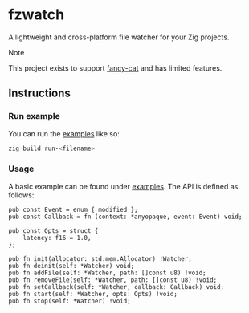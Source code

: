 # fzwatch
A lightweight and cross-platform file watcher for your Zig projects.
> [!NOTE]  
> This project exists to support [fancy-cat](https://github.com/freref/fancy-cat) and has limited features.

## Instructions
### Run example
You can run the [examples](./examples/) like so:
```sh
zig build run-<filename>
```
### Usage
A basic example can be found under [examples](./examples/basic.zig). The API is defined as follows:
```zig
pub const Event = enum { modified };
pub const Callback = fn (context: *anyopaque, event: Event) void;

pub const Opts = struct {
    latency: f16 = 1.0,
};
 
pub fn init(allocator: std.mem.Allocator) !Watcher;
pub fn deinit(self: *Watcher) void;
pub fn addFile(self: *Watcher, path: []const u8) !void;
pub fn removeFile(self: *Watcher, path: []const u8) !void;
pub fn setCallback(self: *Watcher, callback: Callback) void;
pub fn start(self: *Watcher, opts: Opts) !void;
pub fn stop(self: *Watcher) !void;
````
